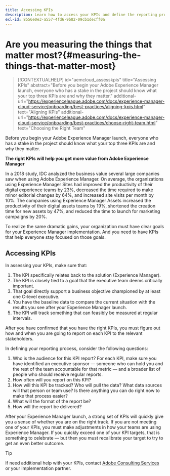 ```yaml
---
title: Accessing KPIs
description: Learn how to access your KPIs and define the reporting process 
exl-id: 8556e0e3-a557-4fd6-9b82-09cb1decff0a
---
```

# Are you measuring the things that matter most?{#measuring-the-things-that-matter-most}

>[!CONTEXTUALHELP]
>id="aemcloud_assesskpis"
>title="Assessing KPIs"
>abstract="Before you begin your Adobe Experience Manager launch, everyone who has a stake in the project should know what your top three KPIs are and why they matter."
>additional-url="https://experienceleague.adobe.com/docs/experience-manager-cloud-service/onboarding/best-practices/aligning-kpis.html" text="Aligning KPIs"
>additional-url="https://experienceleague.adobe.com/docs/experience-manager-cloud-service/onboarding/best-practices/choose-right-team.html" text="Choosing the Right Team"

Before you begin your Adobe Experience Manager launch, everyone who has a stake in the project should know what your top three KPIs are and why they matter.

**The right KPIs will help you get more value from Adobe Experience Manager**


In a 2018 study, IDC analyzed the business value several large companies saw when using Adobe Experience Manager. On average, the organizations using Experience Manager Sites had improved the productivity of their digital experience teams by 23%, decreased the time required to make minor editorial changes by 64%, and increased site visits per month by 10%. The companies using Experience Manager Assets increased the productivity of their digital assets teams by 19%, shortened the creation time for new assets by 47%, and reduced the time to launch for marketing campaigns by 20%.

To realize the same dramatic gains, your organization must have clear goals for your Experience Manager implementation. And you need to have KPIs that help everyone stay focused on those goals.

## Accessing KPIs 

In assessing your KPIs, make sure that:

1.  The KPI specifically relates back to the solution (Experience Manager).
1.  The KPI is closely tied to a goal that the executive team deems critically important.
1.  That goal directly support a business objective championed by at least one C-level executive.
1.  You have the baseline data to compare the current situation with the results you see after your Experience Manager launch.
1.  The KPI will track something that can feasibly be measured at regular intervals.

After you have confirmed that you have the right KPIs, you must figure out how and when you are going to report on each KPI to the relevant stakeholders.

In defining your reporting process, consider the following questions:

1.  Who is the audience for this KPI report? For each KPI, make sure you have identified an executive sponsor — someone who can hold you and the rest of the team accountable for that metric — and a broader list of people who should receive regular reports.
1.  How often will you report on this KPI?
1.  How will this KPI be tracked? Who will pull the data? What data sources will that person or team use? Is there anything you can do right now to make that process easier?
1.  What will the format of the report be?
1.  How will the report be delivered?

After your Experience Manager launch, a strong set of KPIs will quickly give you a sense of whether you are on the right track. If you are not meeting one of your KPIs, you must make adjustments in how your teams are using Experience Manager. If you quickly exceed one of your KPI targets, that is something to celebrate — but then you must recalibrate your target to try to get an even better outcome.

>[!TIP]
>
> If need additional help with your KPIs, contact [Adobe Consulting Services](https://www.adobe.com/experience-cloud/consulting-services.html) or your implementation partner.
